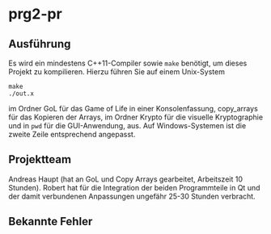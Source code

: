 # prg2-pr
## Ausführung
Es wird ein mindestens C++11-Compiler sowie `make` benötigt, um dieses Projekt zu kompilieren. Hierzu führen Sie auf einem Unix-System
```
make
./out.x
```
im Ordner GoL für das Game of Life in einer Konsolenfassung, copy_arrays für das Kopieren der Arrays, im Ordner Krypto für die visuelle Kryptographie und in `pwd` für die GUI-Anwendung, aus. Auf Windows-Systemen ist die zweite Zeile entsprechend angepasst.

## Projektteam
Andreas Haupt (hat an GoL und Copy Arrays gearbeitet, Arbeitszeit 10 Stunden). Robert hat für die Integration der beiden Programmteile in Qt und der damit verbundenen Anpassungen ungefähr 25-30 Stunden verbracht.
## Bekannte Fehler
